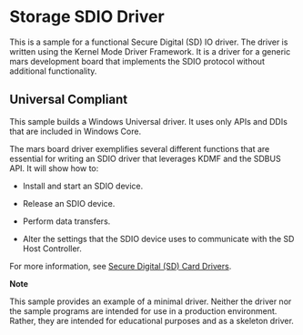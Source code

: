 Storage SDIO Driver
===================

This is a sample for a functional Secure Digital (SD) IO driver. The driver is written using the Kernel Mode Driver Framework. It is a driver for a generic mars development board that implements the SDIO protocol without additional functionality.

## Universal Compliant
This sample builds a Windows Universal driver. It uses only APIs and DDIs that are included in Windows Core.

The mars board driver exemplifies several different functions that are essential for writing an SDIO driver that leverages KDMF and the SDBUS API. It will show how to:

-   Install and start an SDIO device.

-   Release an SDIO device.

-   Perform data transfers.

-   Alter the settings that the SDIO device uses to communicate with the SD Host Controller.

For more information, see [Secure Digital (SD) Card Drivers](http://msdn.microsoft.com/en-us/library/windows/hardware/ff537945).

**Note**  

This sample provides an example of a minimal driver. Neither the driver nor the sample programs are intended for use in a production environment. Rather, they are intended for educational purposes and as a skeleton driver.

